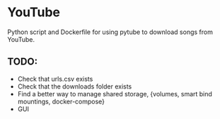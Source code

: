 # YouTube
Python script and Dockerfile for using pytube to download songs from YouTube.

## TODO:
- Check that urls.csv exists
- Check that the downloads folder exists
- Find a better way to manage shared storage, {volumes, smart bind mountings, docker-compose}
- GUI
